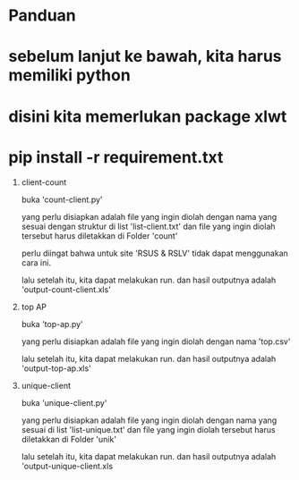 # Panduan 

# sebelum lanjut ke bawah, kita harus memiliki python

# disini kita memerlukan package xlwt

# pip install -r requirement.txt

1. client-count
    
    buka 'count-client.py'
    
    yang perlu disiapkan adalah file yang ingin diolah dengan nama yang sesuai dengan struktur di list 'list-client.txt' dan file
    yang ingin diolah tersebut harus diletakkan di Folder 'count'
    
    perlu diingat bahwa untuk site 'RSUS & RSLV' tidak dapat menggunakan cara ini.
    
    lalu setelah itu, kita dapat melakukan run. dan hasil outputnya adalah 'output-count-client.xls'

2. top AP

    buka 'top-ap.py'
    
    yang perlu disiapkan adalah file yang ingin diolah dengan nama 'top.csv'
    
    lalu setelah itu, kita dapat melakukan run. dan hasil outputnya adalah 'output-top-ap.xls'
    
3. unique-client

    buka 'unique-client.py'
    
    yang perlu disiapkan adalah file yang ingin diolah dengan nama yang sesuai di list 'list-unique.txt' dan file
    yang ingin diolah tersebut harus diletakkan di Folder 'unik'
    
    lalu setelah itu, kita dapat melakukan run. dan hasil outputnya adalah 'output-unique-client.xls  
    
    
    
    
    
    
